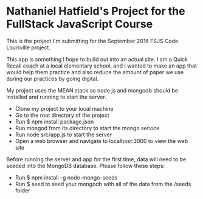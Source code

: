 # Nathaniel Hatfield's Project for the FullStack JavaScript Course

This is the project I'm submitting for the September 2016 FSJS Code Louisville project.

This app is something I hope to build out into an actual site.  I am a Quick Recall coach at a local elementary school, and I wanted to make an app that would help them practice and also reduce the amount of paper we use during our practices by going digital.

My project uses the MEAN stack so node.js and mongodb should be installed and running to start the server.

* Clone my project to your local machine
* Go to the root directory of the project
* Run $ npm install package.json
* Run mongod from its directory to start the mongo service
* Run node src/app.js to start the server
* Open a web browser and navigate to localhost:3000 to view the web site

Before running the server and app for the first time, data will need to be seeded into the MongoDB database.  Please follow these steps:

* Run $ npm install -g node-mongo-seeds
* Run $ seed to seed your mongodb with all of the data from the /seeds folder
